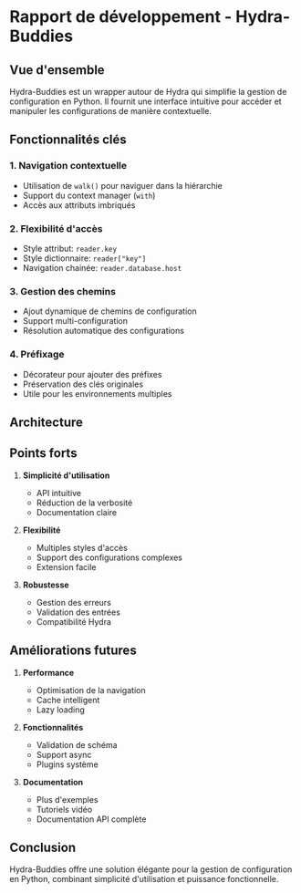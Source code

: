 # Rapport de développement - Hydra-Buddies

## Vue d'ensemble

Hydra-Buddies est un wrapper autour de Hydra qui simplifie la gestion de configuration en Python. Il fournit une interface intuitive pour accéder et manipuler les configurations de manière contextuelle.

## Fonctionnalités clés

### 1. Navigation contextuelle
- Utilisation de `walk()` pour naviguer dans la hiérarchie
- Support du context manager (`with`)
- Accès aux attributs imbriqués

### 2. Flexibilité d'accès
- Style attribut: `reader.key`
- Style dictionnaire: `reader["key"]`
- Navigation chainée: `reader.database.host`

### 3. Gestion des chemins
- Ajout dynamique de chemins de configuration
- Support multi-configuration
- Résolution automatique des configurations

### 4. Préfixage
- Décorateur pour ajouter des préfixes
- Préservation des clés originales
- Utile pour les environnements multiples

## Architecture



## Points forts

1. **Simplicité d'utilisation**
   - API intuitive
   - Réduction de la verbosité
   - Documentation claire

2. **Flexibilité**
   - Multiples styles d'accès
   - Support des configurations complexes
   - Extension facile

3. **Robustesse**
   - Gestion des erreurs
   - Validation des entrées
   - Compatibilité Hydra

## Améliorations futures

1. **Performance**
   - Optimisation de la navigation
   - Cache intelligent
   - Lazy loading

2. **Fonctionnalités**
   - Validation de schéma
   - Support async
   - Plugins système

3. **Documentation**
   - Plus d'exemples
   - Tutoriels vidéo
   - Documentation API complète

## Conclusion

Hydra-Buddies offre une solution élégante pour la gestion de configuration en Python, combinant simplicité d'utilisation et puissance fonctionnelle.